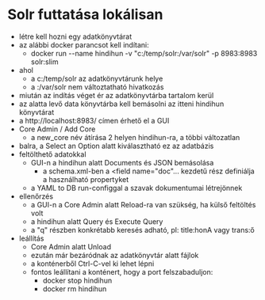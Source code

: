 # Solr futtatása lokálisan

- létre kell hozni egy adatkönyvtárat
- az alábbi docker parancsot kell indítani:
  - docker run --name hindihun -v "c:/temp/solr:/var/solr" -p 8983:8983 solr:slim
- ahol
  - a c:/temp/solr az adatkönyvtárunk helye
  - a :/var/solr nem változtatható hivatkozás
- miután az indítás véget ér az adatkönyvtárba tartalom kerül
- az alatta levő data könyvtárba kell bemásolni az itteni hindihun könyvtárat
- a http://localhost:8983/ címen érhető el a GUI
- Core Admin / Add Core
  - a new_core név átírása 2 helyen hindihun-ra, a többi változatlan
- balra, a Select an Option alatt kiválasztható ez az adatbázis
- feltölthető adatokkal
  - GUI-n a hindihun alatt Documents és JSON bemásolása
    - a schema.xml-ben a &lt;field name="doc"... kezdetű rész definiálja a használható propertyket
  - a YAML to DB run-configgal a szavak dokumentumai létrejönnek
- ellenőrzés
  - a GUI-n a Core Admin alatt Reload-ra van szükség, ha külső feltöltés volt
  - a hindihun alatt Query és Execute Query
  - a "q" részben konkrétabb keresés adható, pl: title:honA vagy trans:ő
- leállítás
  - Core Admin alatt Unload
  - ezután már bezáródnak az adatkönyvtár alatt fájlok
  - a konténerből Ctrl-C-vel ki lehet lépni
  - fontos leállítani a konténert, hogy a port felszabaduljon:
    - docker stop hindihun
    - docker rm hindihun
